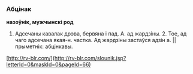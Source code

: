 ### Абцінак
**назоўнік, мужчынскі род**

1. Адсечаны кавалак дрэва, бервяна і пад. А. ад жардзіны. 2. Тое, ад чаго адсечана якая-н. частка. Ад жардзіны застаўся адзін а. || прыметнік: абцінкавы.

<a rel="author">[http://rv-blr.com/](http://rv-blr.com/slounik.jsp?letterId=0&maskId=0&pageId=66)</a>
